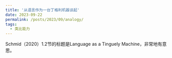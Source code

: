 ```yaml
---
title: '从语言作为一台丁格利机器谈起'
date: 2023-09-22
permalink: /posts/2023/09/analogy/
tags:
  - 类比能力
---
```


Schmid（2020）1.2节的标题是Language as a Tinguely Machine，非常地有意思。
